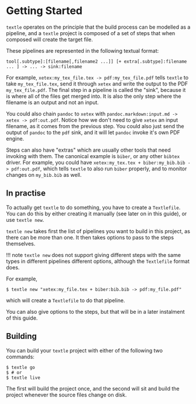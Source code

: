 # Getting Started

`textle` operates on the principle that the build process can be modelled as a pipeline, and a `textle` project is composed of a set of steps that when composed will create the target file.

These pipelines are represented in the following textual format:

```
tool[.subtype]:[filename[,filename2 ...]] [+ extra[.subtype]:filename ... ] -> ... -> sink:filename
```

For example, `xetex:my_tex_file.tex -> pdf:my_tex_file.pdf` tells `textle` to take `my_tex_file.tex`, send it through `xetex` and write the output to the PDF `my_tex_file.pdf`.
The final step in a pipeline is called the "sink", because it is where all of the files get merged into. It is also the only step where the filename is an output and not an input.

You could also chain `pandoc` to `xetex` with `pandoc.markdown:input.md -> xetex -> pdf:out.pdf`. Notice how we don't need to give `xetex` an input filename, as it comes from the 
previous step. You could also just send the output of `pandoc` to the `pdf` sink, and it will let `pandoc` invoke it's own PDF engine.

Steps can also have "extras" which are usually other tools that need invoking with them. The canonical example is `biber`, or any other `bibtex` driver.
For example, you could have `xetex:my_tex.tex + biber:my_bib.bib -> pdf:out.pdf`, which tells `textle` to also run `biber` properly, and to monitor changes on `my_bib.bib` as well.

## In practise

To actually get `textle` to do something, you have to create a `Textlefile`. You can do this by either creating it manually (see later on in this guide), or use `textle new`.

`textle new` takes first the list of pipelines you want to build in this project, as there can be more than one. It then takes options to pass to the steps themselves.

!!! note
	`textle new` does not support giving different steps with the same types in different pipelines different options, although the `Textlefile` format does.

For example,

```
$ textle new "xetex:my_file.tex + biber:bib.bib -> pdf:my_file.pdf"
```

which will create a `Textlefile` to do that pipeline.

You can also give options to the steps, but that will be in a later instalment of this guide.

## Building

You can build your `textle` project with either of the following two commands:

```
$ textle go
$ # or
$ textle live
```

The first will build the project once, and the second will sit and build the project whenever the source files change on disk.
